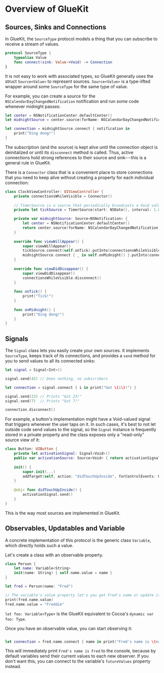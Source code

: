 # Overview of GlueKit

## Sources, Sinks and Connections

In GlueKit, the `SourceType` protocol models a thing that you can subscribe to receive a stream of values. 

```Swift
protocol SourceType {
    typealias Value
    func connect(sink: Value->Void) -> Connection
}
```

It is not easy to work with associated types, so GlueKit generally uses the struct `Source<Value>` to represent sources. `Source<Value>` is a type-lifted wrapper around some `SourceType` for the same type of value.

For example, you can create a source for the `NSCalendarDayChangedNotification` notification
and run some code whenever midnight passes:

```Swift
let center = NSNotificationCenter.defaultCenter()
let midnightSource = center.source(forName: NSCalendarDayChangedNotification)

let connection = midnightSource.connect { notification in 
    print("Ding dong!") 
}
```

The subscription (and the source) is kept alive until the connection object is deinitalized
or until its `disconnect` method is called. Thus, active connections hold strong
references to their source and sink---this is a general rule in GlueKit.

There is a `Connector` class that is a convenient place to store connections that you need to keep
alive without creating a property for each individual connection:

```Swift
class ClockViewController: UIViewController {
    private connectionsWhileVisible = Connector()
    
    // TimerSource is a source that periodically broadcasts a Void value as long as it is connected.
    private let tickSource = TimerSource(start: NSDate(), interval: 1.0)

    private var midnightSource: Source<NSNotification> {
        let center = NSNotificationCenter.defaultCenter()
		return center.source(forName: NSCalendarDayChangedNotification)
    }
    
    override func viewWillAppear() {
        super.viewWillAppear()
        tickSource.connect(self.onTick).putInto(connectionsWhileVisible)
        midnightSource.connect { _ in self.onMidnight() }.putInto(connectionsWhileVisible)
    }
    
    override func viewDidDisappear() {
        super.viewDidDisappear()
        connectionsWhileVisible.disconnect()
    }
    
    func onTick() {
        print("Tick!")
    }
    
    func onMidnight() {
        print("Ding dong!")
    }
}
```

## Signals

The `Signal` class lets you easily create your own sources. 
It implements `SourceType`, keeps track of its connections, and provides a `send` method for you to send values to all its connected sinks:

```Swift
let signal = Signal<Int>()

signal.send(42) // Does nothing, no subscribers

let connection = signal.connect { i in print("Got \(i\)!") }

signal.send(23) // Prints "Got 23!"
signal.send(7)  // Prints "Got 7!"

connection.disconnect()
```

For example, a button's implementation might have a Void-valued signal that triggers whenever the user
taps on it. In such cases, it's best to not let outside code send values to the signal, so the 
`Signal` instance is frequently stored in a private property and the class exposes only a 
"read-only" source view of it:

```Swift
class Button: UIButton {
    private let activationSignal: Signal<Void>()
    public var activationSource: Source<Void> { return activationSignal.source }
    
	init() {
	    super.init(...)
	    addTarget(self, action: "didTouchUpInside", forControlEvents: UIControlEventTouchUpInside)
	}
    
    @objc func didTouchUpInside() {
        activationSignal.send()
    }
}
```

This is the way most sources are implemented in GlueKit.

## Observables, Updatables and Variable

A concrete implementation of this protocol is the generic class `Variable`, which directly holds such a value. 

Let's create a class with an observable property.

```Swift
class Person {
    let name: Variable<String>
    init(name: String) { self.name.value = name }
}

let fred = Person(name: "Fred")

// The variable's value property let's you get Fred's name or update it:
print(fred.name.value)         
fred.name.value = "Freddie"
```

`let foo: Variable<Type>` is the GlueKit equivalent to Cocoa's `dynamic var foo: Type`.

Once you have an observable value, you can start observing it:

```Swift

let connection = fred.name.connect { name in print("Fred's name is \(name)") }
```

This will immediately print `Fred's name is Fred` to the console, because by default variables 
send their current values to each new observer. If you don't want this, you can connect to the
variable's `futureValues` property instead.

